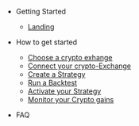 - Getting Started
  - [Landing](Landingpage.md "The greatest guide in the world")

- How to get started 
  - [Choose a crypto exhange](providers.md)
  - [Connect your crypto-Exchange](providers.md)
  - [Create a Strategy](providers.md)
  - [Run a Backtest](providers.md)
  - [Activate your Strategy](providers.md)
  - [Monitor your Crypto gains ](providers.md)

- FAQ